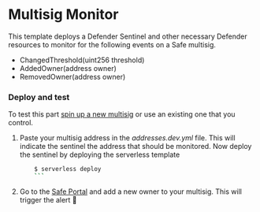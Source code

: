 # Multisig Monitor

This template deploys a Defender Sentinel and other necessary Defender resources to monitor for the following events on a Safe multisig.

-   ChangedThreshold(uint256 threshold)
-   AddedOwner(address owner)
-   RemovedOwner(address owner)

### Deploy and test

To test this part [spin up a new multisig](https://help.gnosis-safe.io/en/articles/3876461-creating-a-safe-on-a-web-browser) or use an existing one that you control.

1. Paste your multisig address in the _addresses.dev.yml_ file. This will indicate the sentinel the address that should be monitored. Now deploy the sentinel by deploying the serverless template

    ````sh
        $ serverless deploy
        ```
    ````

2. Go to the [Safe Portal](https://app.safe.global/) and add a new owner to your multisig. This will trigger the alert :rotating_light: